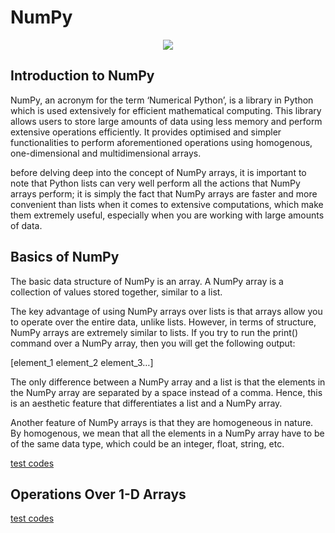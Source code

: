 # NumPy
<p align="center"><image src="https://miro.medium.com/max/1400/1*cyXCE-JcBelTyrK-58w6_Q.png"></p>
  
## Introduction to NumPy
  NumPy, an acronym for the term ‘Numerical Python’, is a library in Python which is used extensively for efficient mathematical computing. This library allows users to store large amounts of data using less memory and perform extensive operations efficiently. It provides optimised and simpler functionalities to perform aforementioned operations using homogenous, one-dimensional and multidimensional arrays.

 

before delving deep into the concept of NumPy arrays, it is important to note that Python lists can very well perform all the actions that NumPy arrays perform; it is simply the fact that NumPy arrays are faster and more convenient than lists when it comes to extensive computations, which make them extremely useful, especially when you are working with large amounts of data.
  
  
## Basics of NumPy

The basic data structure of NumPy is an array. A NumPy array is a collection of values stored together, similar to a list. 

The key advantage of using NumPy arrays over lists is that arrays allow you to operate over the entire data, unlike lists. However, in terms of structure, NumPy arrays are extremely similar to lists. If you try to run the print() command over a NumPy array, then you will get the following output:

[element_1  element_2  element_3…]

The only difference between a NumPy array and a list is that the elements in the NumPy array are separated by a space instead of a comma. Hence, this is an aesthetic feature that differentiates a list and a NumPy array.

Another feature of NumPy arrays is that they are homogeneous in nature. By homogenous, we mean that all the elements in a NumPy array have to be of the same data type, which could be an integer, float, string, etc.
  
[test codes](https://github.com/sdhanraaj12/NumPy-Panda/blob/master/NumPy/1.ipynb "1")

## Operations Over 1-D Arrays
  
[test codes](https://github.com/sdhanraaj12/NumPy-Panda/blob/master/NumPy/2.ipynb)
